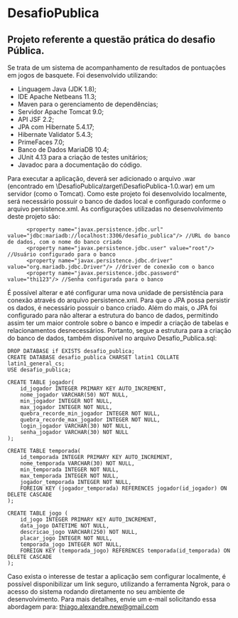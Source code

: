 # DesafioPublica
## Projeto referente a questão prática do desafio Pública.
Se trata de um sistema de acompanhamento de resultados de pontuações em jogos de basquete. Foi desenvolvido utilizando:

* Linguagem Java (JDK 1.8);
* IDE Apache Netbeans 11.3;
* Maven para o gerenciamento de dependências;
* Servidor Apache Tomcat 9.0;
* API JSF 2.2;
* JPA com Hibernate 5.4.17;
* Hibernate Validator 5.4.3;
* PrimeFaces 7.0;
* Banco de Dados MariaDB 10.4;
* JUnit 4.13 para a criação de testes unitários;
* Javadoc para a documentação do código.

Para executar a aplicação, deverá ser adicionado o arquivo .war (encontrado em \DesafioPublica\target\DesafioPublica-1.0.war) em um servidor (como o Tomcat). Como este projeto foi desenvolvido localmente, será necessário possuir o banco de dados local e configurado conforme o arquivo persistence.xml. As configurações utilizadas no desenvolvimento deste projeto são:

```
      <property name="javax.persistence.jdbc.url" value="jdbc:mariadb://localhost:3306/desafio_publica"/> //URL do banco de dados, com o nome do banco criado
      <property name="javax.persistence.jdbc.user" value="root"/> //Usuário configurado para o banco
      <property name="javax.persistence.jdbc.driver" value="org.mariadb.jdbc.Driver"/> //driver de conexão com o banco
      <property name="javax.persistence.jdbc.password" value="thi123"/> //Senha configurada para o banco
```
É possível alterar e até configurar uma nova unidade de persistência para conexão através do arquivo persistence.xml.
Para que o JPA possa persistir os dados, é necessário possuir o banco criado. Além do mais, o JPA foi configurado para não alterar a estrutura do banco de dados, permitindo assim ter um maior controle sobre o banco e impedir a criação de tabelas e relacionamentos desnecessários. Portanto, segue a estrutura para a criação do banco de dados, também disponível no arquivo Desafio_Publica.sql:

```
DROP DATABASE if EXISTS desafio_publica;
CREATE DATABASE desafio_publica CHARSET latin1 COLLATE latin1_general_cs;
USE desafio_publica;

CREATE TABLE jogador(
	id_jogador INTEGER PRIMARY KEY AUTO_INCREMENT,
	nome_jogador VARCHAR(50) NOT NULL,
	min_jogador INTEGER NOT NULL,
	max_jogador INTEGER NOT NULL,
	quebra_recorde_min_jogador INTEGER NOT NULL,
	quebra_recorde_max_jogador INTEGER NOT NULL,
	login_jogador VARCHAR(30) NOT NULL,
	senha_jogador VARCHAR(30) NOT NULL
);

CREATE TABLE temporada(
	id_temporada INTEGER PRIMARY KEY AUTO_INCREMENT,
	nome_temporada VARCHAR(30) NOT NULL,
	min_temporada INTEGER NOT NULL,
	max_temporada INTEGER NOT NULL,
	jogador_temporada INTEGER NOT NULL,
	FOREIGN KEY (jogador_temporada) REFERENCES jogador(id_jogador) ON DELETE CASCADE
);

CREATE TABLE jogo (
	id_jogo INTEGER PRIMARY KEY AUTO_INCREMENT,
	data_jogo DATETIME NOT NULL,
	descricao_jogo VARCHAR(250) NOT NULL,
	placar_jogo INTEGER NOT NULL,
	temporada_jogo INTEGER NOT NULL,
	FOREIGN KEY (temporada_jogo) REFERENCES temporada(id_temporada) ON DELETE CASCADE
);
```
Caso exista o interesse de testar a aplicação sem configurar localmente, é possível disponibilizar um link seguro, utilizando a ferramenta Ngrok, para o acesso do sistema rodando diretamente no seu ambiente de desenvolvimento. Para mais detalhes, envie um e-mail solicitando essa abordagem para: thiago.alexandre.new@gmail.com
